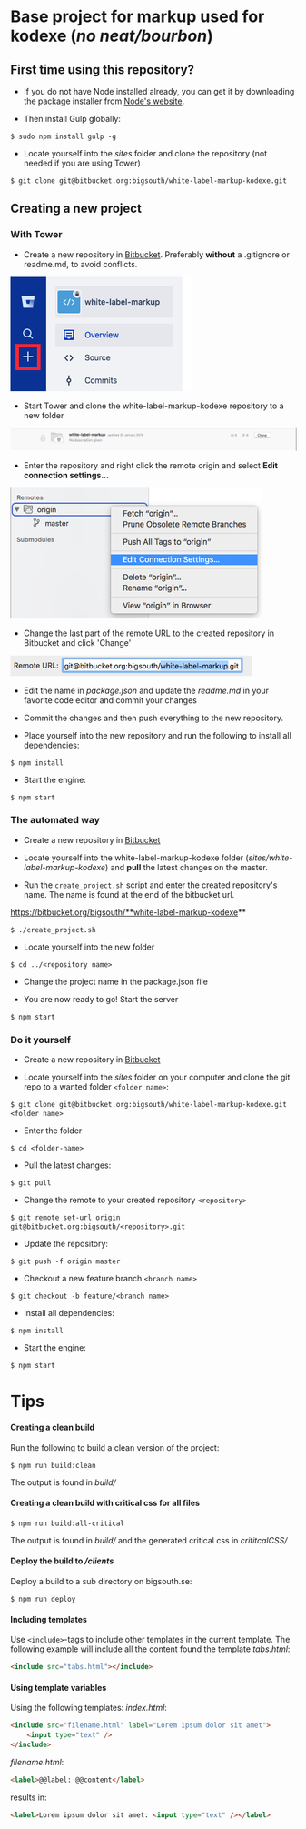 # Base project for markup used for kodexe (*no neat/bourbon*)

## First time using this repository?
- If you do not have Node installed already, you can get it by downloading the package installer from [Node's website](https://nodejs.org/en/).

- Then install Gulp globally:
```
$ sudo npm install gulp -g
```

- Locate yourself into the _sites_ folder and clone the repository (not needed if you are using Tower)
```
$ git clone git@bitbucket.org:bigsouth/white-label-markup-kodexe.git
```


## Creating a new project

### With Tower

- Create a new repository in [Bitbucket](https://bitbucket.org/). Preferably **without** a .gitignore or readme.md, to avoid conflicts.

![New repository](readme-assets/new_rep.png)

- Start Tower and clone the white-label-markup-kodexe repository to a new folder

![Press Clone](readme-assets/clone.png)

- Enter the repository and right click the remote origin and select **Edit connection settings...**

![Edit](readme-assets/edit.png)

- Change the last part of the remote URL to the created repository in Bitbucket and click 'Change'

![Change](readme-assets/remote.png)

- Edit the name in _package.json_ and update the _readme.md_ in your favorite code editor and commit your changes

- Commit the changes and then push everything to the new repository.

- Place yourself into the new repository and run the following to install all dependencies:
```
$ npm install
```

- Start the engine:
```
$ npm start
```


### The automated way

- Create a new repository in [Bitbucket](https://bitbucket.org/)

- Locate yourself into the white-label-markup-kodexe folder (_sites/white-label-markup-kodexe_) and **pull** the latest changes on the master.

- Run the `create_project.sh` script and enter the created repository's name. The name is found at the end of the bitbucket url.

https://bitbucket.org/bigsouth/**white-label-markup-kodexe**

```
$ ./create_project.sh
```

- Locate yourself into the new folder
```
$ cd ../<repository name>
```

- Change the project name in the package.json file

- You are now ready to go! Start the server
```
$ npm start
```

### Do it yourself

- Create a new repository in [Bitbucket](https://bitbucket.org/)

- Locate yourself into the _sites_ folder on your computer and clone the git repo to a wanted folder `<folder name>`:
```
$ git clone git@bitbucket.org:bigsouth/white-label-markup-kodexe.git <folder name>
```

- Enter the folder
```
$ cd <folder-name>
```

- Pull the latest changes:
```
$ git pull
```

- Change the remote to your created repository `<repository>`
```
$ git remote set-url origin git@bitbucket.org:bigsouth/<repository>.git
```

- Update the repository:
```
$ git push -f origin master
```

- Checkout a new feature branch `<branch name>`
```
$ git checkout -b feature/<branch name>
```

- Install all dependencies:
```
$ npm install
```

- Start the engine:
```
$ npm start
```

# Tips

#### Creating a clean build
Run the following to build a clean version of the project:
```
$ npm run build:clean
```
The output is found in _build/_


#### Creating a clean build with critical css for all files
```
$ npm run build:all-critical
```
The output is found in _build/_ and the generated critical css in _crititcalCSS/_


#### Deploy the build to _/clients_
Deploy a build to a sub directory on bigsouth.se:
```
$ npm run deploy
```


#### Including templates
Use `<include>`-tags to include other templates in the current template. The following example will include all the content found the template _tabs.html_:
```html
<include src="tabs.html"></include>
```


#### Using template variables
Using the following templates:
_index.html_:
```html
<include src="filename.html" label="Lorem ipsum dolor sit amet">
	<input type="text" />
</include>
```
_filename.html_:
```html
<label>@@label: @@content</label>
```
results in:
```html
<label>Lorem ipsum dolor sit amet: <input type="text" /></label>
```